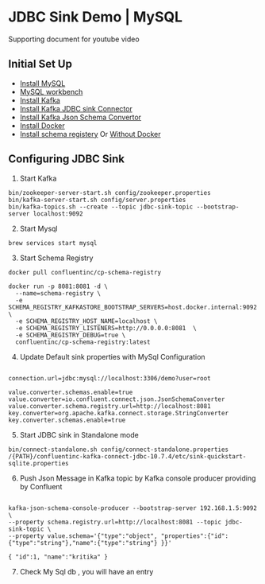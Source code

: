 

# JDBC Sink Demo | MySQL 

Supporting document for youtube video 

## Initial Set Up


* [Install MySQL](https://formulae.brew.sh/formula/mysql)
* [MySQL workbench](https://downloads.mysql.com/archives/workbench/)
* [Install Kafka](https://kafka.apache.org/quickstart)
* [Install Kafka JDBC sink Connector](https://www.confluent.io/hub/confluentinc/kafka-connect-jdbc)
* [Install Kafka Json Schema Convertor](https://www.confluent.io/hub/confluentinc/kafka-connect-json-schema-converter)
* [Install Docker](https://docs.docker.com/desktop/install/mac-install/)
* [Install schema registery](https://hub.docker.com/r/confluentinc/cp-schema-registry) Or [Without Docker](https://github.com/confluentinc/schema-registry)

## Configuring JDBC Sink


1. Start Kafka
```shell
bin/zookeeper-server-start.sh config/zookeeper.properties 
bin/kafka-server-start.sh config/server.properties
bin/kafka-topics.sh --create --topic jdbc-sink-topic --bootstrap-server localhost:9092
```
2. Start Mysql
```shell
brew services start mysql
```
3. Start Schema Registry
```shell
docker pull confluentinc/cp-schema-registry
```

```shell
docker run -p 8081:8081 -d \
  --name=schema-registry \
  -e SCHEMA_REGISTRY_KAFKASTORE_BOOTSTRAP_SERVERS=host.docker.internal:9092 \
  -e SCHEMA_REGISTRY_HOST_NAME=localhost \
  -e SCHEMA_REGISTRY_LISTENERS=http://0.0.0.0:8081  \
  -e SCHEMA_REGISTRY_DEBUG=true \
  confluentinc/cp-schema-registry:latest
```

4. Update Default sink properties with MySql Configuration
```shell

connection.url=jdbc:mysql://localhost:3306/demo?user=root

value.converter.schemas.enable=true
value.converter=io.confluent.connect.json.JsonSchemaConverter
value.converter.schema.registry.url=http://localhost:8081
key.converter=org.apache.kafka.connect.storage.StringConverter
key.converter.schemas.enable=true
```



5. Start JDBC sink in Standalone mode
```shell
bin/connect-standalone.sh config/connect-standalone.properties /{PATH}/confluentinc-kafka-connect-jdbc-10.7.4/etc/sink-quickstart-sqlite.properties 
```

6. Push Json Message in Kafka topic by Kafka console producer providing by Confluent
```shell

kafka-json-schema-console-producer --bootstrap-server 192.168.1.5:9092  \
--property schema.registry.url=http://localhost:8081 --topic jdbc-sink-topic \
--property value.schema='{"type":"object", "properties":{"id":{"type":"string"},"name":{"type":"string"} }}'
```

```shell
{ "id":1, "name":"kritika" }
```
7. Check My Sql db , you will have an entry
